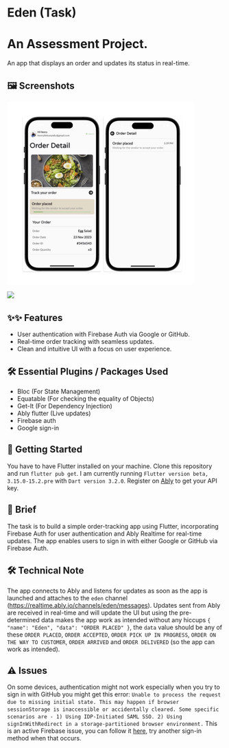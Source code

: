 # Eden (Task)

# An Assessment Project.
An app that displays an order and updates its status in real-time.

## 🖼️ Screenshots ##
<p float="left">
  <img src= "https://github.com/maykhid/eden_task/blob/main/assets/images/app_ui.jpg" width="434.5" height="424.5" />
  
</p>

![](https://github.com/maykhid/eden_task/blob/main/assets/images/demo.gif)


## ✨✨ Features
* User authentication with Firebase Auth via Google or GitHub.
* Real-time order tracking with seamless updates.
* Clean and intuitive UI with a focus on user experience.

## 🛠 Essential Plugins / Packages Used
- Bloc (For State Management) 
- Equatable (For checking the equality of Objects)
- Get-It (For Dependency Injection)
- Ably flutter (Live updates)
- Firebase auth
- Google sign-in

## 🦾 Getting Started
You have to have Flutter installed on your machine. Clone this repository and run `flutter pub get`.
I am currently running `Flutter version beta, 3.15.0-15.2.pre` with `Dart version 3.2.0`. Register on <a href="https://azure.microsoft.com/en-us/services/cognitive-services/translator/#overview" target="_blank"> Ably</a> to get your API key.

## 📖 Brief
The task is to build a simple order-tracking app using Flutter, incorporating Firebase Auth for user authentication and Ably Realtime for real-time updates. The app enables users to sign in with either Google or GitHub via Firebase Auth.

## 🛠 Technical Note
The app connects to Ably and listens for updates as soon as the app is launched and attaches to the ``eden`` channel (https://realtime.ably.io/channels/eden/messages). Updates sent from Ably are received in real-time and will update the UI but using the pre-determined data makes the app work as intended without any hiccups ``{
  "name": "Eden",
  "data": "ORDER PLACED"
}``, the ``data`` value should be any of these ``ORDER PLACED``, ``ORDER ACCEPTED``, ``ORDER PICK UP IN PROGRESS``, ``ORDER ON THE WAY TO CUSTOMER``, ``ORDER ARRIVED`` and ``ORDER DELIVERED`` (so the app can work as intended).

## ⚠️ Issues
On some devices, authentication might not work especially when you try to sign in with GitHub you might get this error:
```Unable to process the request due to missing initial state. This may happen if browser sessionStorage is inaccessible or accidentally cleared. Some specific scenarios are - 1) Using IDP-Initiated SAML SSO. 2) Using signInWithRedirect in a storage-partitioned browser environment.``` This is an active Firebase issue, you can follow it <a href="https://github.com/firebase/firebase-js-sdk/issues/4256" target="_blank"> here</a>, try another sign-in method when that occurs.

